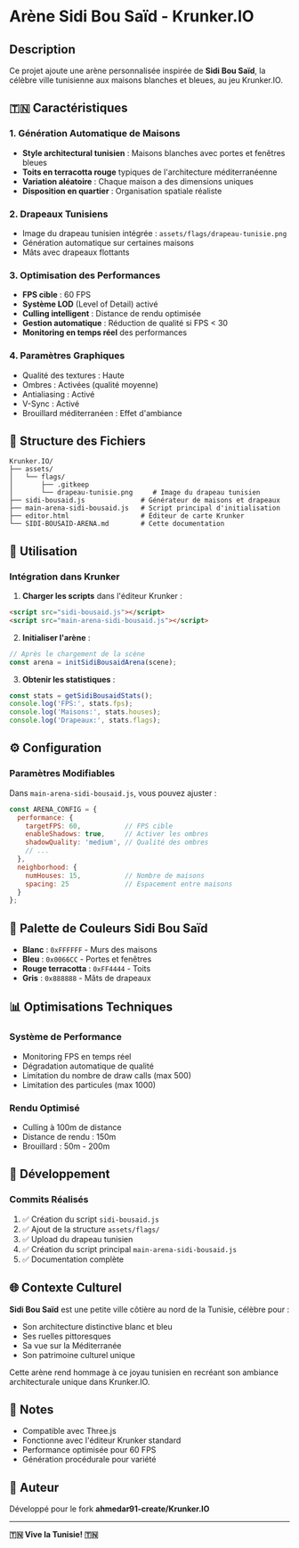 # Arène Sidi Bou Saïd - Krunker.IO

## Description

Ce projet ajoute une arène personnalisée inspirée de **Sidi Bou Saïd**, la célèbre ville tunisienne aux maisons blanches et bleues, au jeu Krunker.IO.

## 🇹🇳 Caractéristiques

### 1. Génération Automatique de Maisons
- **Style architectural tunisien** : Maisons blanches avec portes et fenêtres bleues
- **Toits en terracotta rouge** typiques de l'architecture méditerranéenne
- **Variation aléatoire** : Chaque maison a des dimensions uniques
- **Disposition en quartier** : Organisation spatiale réaliste

### 2. Drapeaux Tunisiens
- Image du drapeau tunisien intégrée : `assets/flags/drapeau-tunisie.png`
- Génération automatique sur certaines maisons
- Mâts avec drapeaux flottants

### 3. Optimisation des Performances
- **FPS cible** : 60 FPS
- **Système LOD** (Level of Detail) activé
- **Culling intelligent** : Distance de rendu optimisée
- **Gestion automatique** : Réduction de qualité si FPS < 30
- **Monitoring en temps réel** des performances

### 4. Paramètres Graphiques
- Qualité des textures : Haute
- Ombres : Activées (qualité moyenne)
- Antialiasing : Activé
- V-Sync : Activé
- Brouillard méditerranéen : Effet d'ambiance

## 📁 Structure des Fichiers

```
Krunker.IO/
├── assets/
│   └── flags/
│       ├── .gitkeep
│       └── drapeau-tunisie.png     # Image du drapeau tunisien
├── sidi-bousaid.js              # Générateur de maisons et drapeaux
├── main-arena-sidi-bousaid.js   # Script principal d'initialisation
├── editor.html                  # Éditeur de carte Krunker
└── SIDI-BOUSAID-ARENA.md        # Cette documentation
```

## 🚀 Utilisation

### Intégration dans Krunker

1. **Charger les scripts** dans l'éditeur Krunker :
```html
<script src="sidi-bousaid.js"></script>
<script src="main-arena-sidi-bousaid.js"></script>
```

2. **Initialiser l'arène** :
```javascript
// Après le chargement de la scène
const arena = initSidiBousaidArena(scene);
```

3. **Obtenir les statistiques** :
```javascript
const stats = getSidiBousaidStats();
console.log('FPS:', stats.fps);
console.log('Maisons:', stats.houses);
console.log('Drapeaux:', stats.flags);
```

## ⚙️ Configuration

### Paramètres Modifiables

Dans `main-arena-sidi-bousaid.js`, vous pouvez ajuster :

```javascript
const ARENA_CONFIG = {
  performance: {
    targetFPS: 60,           // FPS cible
    enableShadows: true,     // Activer les ombres
    shadowQuality: 'medium', // Qualité des ombres
    // ...
  },
  neighborhood: {
    numHouses: 15,           // Nombre de maisons
    spacing: 25              // Espacement entre maisons
  }
};
```

## 🎨 Palette de Couleurs Sidi Bou Saïd

- **Blanc** : `0xFFFFFF` - Murs des maisons
- **Bleu** : `0x0066CC` - Portes et fenêtres
- **Rouge terracotta** : `0xFF4444` - Toits
- **Gris** : `0x888888` - Mâts de drapeaux

## 📊 Optimisations Techniques

### Système de Performance
- Monitoring FPS en temps réel
- Dégradation automatique de qualité
- Limitation du nombre de draw calls (max 500)
- Limitation des particules (max 1000)

### Rendu Optimisé
- Culling à 100m de distance
- Distance de rendu : 150m
- Brouillard : 50m - 200m

## 🔧 Développement

### Commits Réalisés
1. ✅ Création du script `sidi-bousaid.js`
2. ✅ Ajout de la structure `assets/flags/`
3. ✅ Upload du drapeau tunisien
4. ✅ Création du script principal `main-arena-sidi-bousaid.js`
5. ✅ Documentation complète

## 🌐 Contexte Culturel

**Sidi Bou Saïd** est une petite ville côtière au nord de la Tunisie, célèbre pour :
- Son architecture distinctive blanc et bleu
- Ses ruelles pittoresques
- Sa vue sur la Méditerranée
- Son patrimoine culturel unique

Cette arène rend hommage à ce joyau tunisien en recréant son ambiance architecturale unique dans Krunker.IO.

## 📝 Notes

- Compatible avec Three.js
- Fonctionne avec l'éditeur Krunker standard
- Performance optimisée pour 60 FPS
- Génération procédurale pour variété

## 👤 Auteur

Développé pour le fork **ahmedar91-create/Krunker.IO**

---

**🇹🇳 Vive la Tunisie! 🇹🇳**
